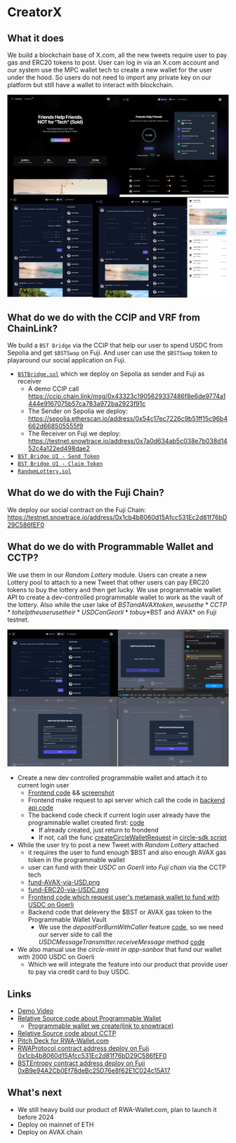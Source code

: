 # CreatorX

## What it does

We build a blockchain base of X.com, all the new tweets require user to pay gas and ERC20 tokens to post.
User can log in via an X.com account and our system use the MPC wallet tech to create a new wallet for the user under the hood. So users do not need to import any private key on our platform but still have a wallet to interact with blockchain.

![product screenshot](./screenshot-1.jpg)

## What do we do with the CCIP and VRF from ChainLink?

We build a `BST Bridge` via the CCIP that help our user to spend USDC from Sepolia and get `$BSTSwap` on Fuji.
And user can use the `$BSTSwap` token to playaround our social application on Fuji.

* [`BSTBridge.sol`](./ccip/BSTBridge.sol) which we deploy on Sepolia as sender and Fuji as receiver
  * A demo CCIP call <https://ccip.chain.link/msg/0x43323c1905629337486f8e6de9774a1444e9167075b57ca783a972ba2923f91c>
  * The Sender on Sepolia we deploy: <https://sepolia.etherscan.io/address/0x54c17ec7226c9b51ff15c96b4662d668505555f9>
  * The Receiver on Fuji we deploy: <https://testnet.snowtrace.io/address/0x7a0d634ab5c038e7b038d1452c4a122ed498dae2>
* [`BST Bridge UI - Send Token`](./ccip/CCIP.vue)
* [`BST Bridge UI - Claim Token`](./ccip/Claim.vue)
* [`RandomLottery.sol`](./vrf/RandomLottery.sol)

## What do we do with the Fuji Chain?

We deploy our social contract on the Fuji Chain: <https://testnet.snowtrace.io/address/0x1cb4b8060d15Afcc531Ec2d81f76bD29C586fEF0>

## What do we do with Programmable Wallet and CCTP?

We use them in our *Random Lottery* module.
Users can create a new Lottery pool to attach to a new Tweet that other users can pay ERC20 tokens to buy the lottery and then get lucky.
We use programmable wallet API to create a dev-controlled programmable wallet to work as the vault of the lottery.
Also while the user lake of $BST and AVAX token, we use the *CCTP* to help the user use their *USDC on Georli* to buy *$BST and AVAX* on Fuji testnet.

![circle integrated screenshot](./screenshot-2.jpg)

* Create a new dev controlled programmable wallet and attach it to current login user
  * [Frontend code](https://github.com/HelloRWA/circle-programmable-wallets-cctp/blob/main/programmable-wallet/wallet.vue#L27-L34) && [screenshot](./screenshot/programmable-wallet-for-lottery-vault.png)
  * Frontend make request to api server which call the code in [backend api code](https://github.com/HelloRWA/circle-programmable-wallets-cctp/blob/main/programmable-wallet/walletSet.get.ts)
  * The backend code check if current login user already have the programmable wallet created first: [code](https://github.com/HelloRWA/circle-programmable-wallets-cctp/blob/main/programmable-wallet/walletSet.get.ts#L17-L40)
    * If already created, just return to frondend
    * If not, call the func [createCircleWalletRequest](https://github.com/HelloRWA/circle-programmable-wallets-cctp/blob/main/programmable-wallet/walletSet.get.ts#L43C22-L60) in [circle-sdk script](https://github.com/HelloRWA/circle-programmable-wallets-cctp/blob/main/programmable-wallet/circle-sdk.ts)
* While the user try to post a new Tweet with *Random Lottery* attached
  * it requires the user to fund enough $BST and also enough AVAX gas token in the programmable wallet
  * user can fund with their *USDC on Goerli* into *Fuji chain* via the CCTP tech
  * [fund-AVAX-via-USD.png](./screenshot/fund-AVAX-via-USD.png)
  * [fund-ERC20-via-USDC.png](./screenshot/fund-ERC20-via-USDC.png)
  * [Frontend code which request user's metamask wallet to fund with USDC on Goerli](https://github.com/HelloRWA/circle-programmable-wallets-cctp/blob/main/programmable-wallet/wallet.vue#L75-L161)
  * Backend code that delevery the $BST or AVAX gas token to the Programmable Wallet Vault
    * We use the *depositForBurnWithCaller* feature [code](https://github.com/HelloRWA/circle-programmable-wallets-cctp/blob/main/programmable-wallet/wallet.vue#L98), so we need our server side to call the *USDCMessageTransmitter.receiveMessage* method [code](https://github.com/HelloRWA/circle-programmable-wallets-cctp/blob/main/cctp/receive.post.ts#L27-L36)
* We also manual use the *circle-mint in app-sanbox* that fund our wallet with 2000 USDC on Goerli
  * Which we will integrate the feature into our product that provide user to pay via credit card to buy USDC.

## Links

* [Demo Video](https://youtu.be/XfFiRW33q-8)
* [Relative Source code about Programmable Wallet](./programmable-wallet)
  * [Programmable wallet we create(link to snowtrace)](https://testnet.snowtrace.io/address/0xe3a4ee3674b7952d5f4457a94d3a3ab163e7679f)
* [Relative Source code about CCTP](./cctp)
* [Pitch Deck for RWA-Wallet.com](https://pitch.com/public/724fc677-e462-4ddc-bbb1-bb389d8ed886)
* [RWAProtocol contract address deploy on Fuji 0x1cb4b8060d15Afcc531Ec2d81f76bD29C586fEF0](https://testnet.snowtrace.io/address/0x1cb4b8060d15Afcc531Ec2d81f76bD29C586fEF0)
* [BSTEntropy contract address deploy on Fuji 0xB9e94A2Cb0Ef78deBc25D76e8f62E1C024c15A17](https://testnet.snowtrace.io/address/0xB9e94A2Cb0Ef78deBc25D76e8f62E1C024c15A17)

## What's next

* We still heavy build our product of RWA-Wallet.com, plan to launch it before 2024
* Deploy on mainnet of ETH
* Deploy on AVAX chain